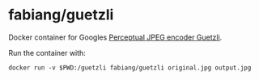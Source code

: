 # fabiang/guetzli

Docker container for Googles [Perceptual JPEG encoder Guetzli](https://github.com/google/guetzli).

Run the container with:

```
docker run -v $PWD:/guetzli fabiang/guetzli original.jpg output.jpg
```
